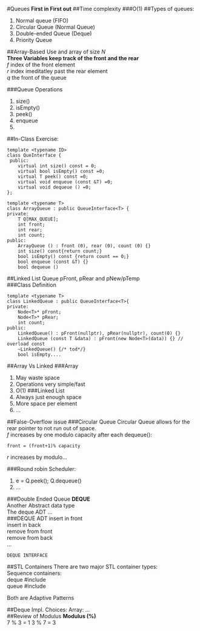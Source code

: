 #Queues
**First in First out** 
##Time complexity
###O(1) 
##Types of queues:  
1. Normal queue (FIFO)  
2. Circular Queue (Normal Queue)  
3. Double-ended Queue (Deque)  
4. Priority Queue  

##Array-Based
Use and array of size *N*  
**Three Variables keep track of the front and the rear**  
*f* index of the front element  
*r* index imeditatley past the rear element  
*q* the front of the queue  

###Queue Operations  
1. size()  
2. isEmpty()  
3. peek()
4. enqueue
5.
##In-Class Exercise:  
```
template <typename ID>
class QueInterface {
 public:
	virtual int size() const = 0;
	virtual bool isEmpty() const =0;
	virtual T peek() const =0;
	virtual void enqueue (const &T) =0;
	virtual void dequeue () =0;
};
```

```
template <typename T>
class ArrayQueue : public QueueInterface<T> {
private:
	T Q[MAX_QUEUE];
	int front;
	int rear;
	int count;
public:
	ArrayQueue () : front (0), rear (0), count (0) {}
	int size() const{return count;}
	bool isEmpty() const {return count == 0;}
	bool enqueue (const &T) {}
	bool dequeue ()
```
##Linked List Queue
pFront, pRear and pNew/pTemp  
###Class Definition
```
template <typename T>
class LinkedQueue : public QueueInterface<T>{
private:
	Node<T>* pFront;
	Node<T>* pRear;
	int count;
public:
	LinkedQueue() : pFront(nullptr), pRear(nullptr), count(0) {}
	LinkedQueue (const T &data) : pFront(new Node<T>(data)) {} // overload const
	~LinkedQueue() {/* tod*/}
	bool isEmpty....
```
  
##Array Vs Linked
###Array
1. May waste space
2. Operations very simple/fast  
3. O(1)
###Linked List
1. Always just enough space
2. More space per element
3. ...

##False-Overflow issue
###Circular Queue
Circular Queue allows for the rear pointer to not run out of space.   
*f* increases by one modulo capacity after each dequeue():  
```
front = (front+1)% capacity
```
   *r* increases by modulo...
  
  

###Round robin Scheduler:
1. e = Q.peek(); Q.dequeue()
2. ...
  
###Double Ended Queue
**DEQUE**  
Another Abstract data type  
The deque ADT ...  
###DEQUE ADT
insert in front  
insert in back  
remove from front  
remove from back  
...
  
```
DEQUE INTERFACE
```
  
##STL Containers
There are two major STL container types:  
Sequence containers:  
deque #include <deque>  
queue #include <queue>  
  
Both are Adaptive Patterns
  
##Deque Impl. Choices:
Array: ...  
##Review of Modulus
**Modulus (%)**   
7 % 3 = 1
3 % 7 = 3

